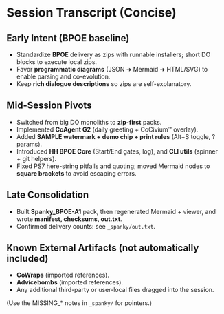 # Session Transcript (Concise)

## Early Intent (BPOE baseline)
- Standardize **BPOE** delivery as zips with runnable installers; short DO blocks to execute local zips.
- Favor **programmatic diagrams** (JSON ➜ Mermaid ➜ HTML/SVG) to enable parsing and co-evolution.
- Keep **rich dialogue descriptions** so zips are self-explanatory.

## Mid-Session Pivots
- Switched from big DO monoliths to **zip-first** packs.
- Implemented **CoAgent G2** (daily greeting + CoCivium™ overlay).
- Added **SAMPLE watermark + demo chip + print rules** (Alt+S toggle, ?params).
- Introduced **HH BPOE Core** (Start/End gates, log), and **CLI utils** (spinner + git helpers).
- Fixed PS7 here-string pitfalls and quoting; moved Mermaid nodes to **square brackets** to avoid escaping errors.

## Late Consolidation
- Built **Spanky_BPOE-A1** pack, then regenerated Mermaid + viewer, and wrote **manifest, checksums, out.txt**.
- Confirmed delivery counts: see `_spanky/out.txt`.

## Known External Artifacts (not automatically included)
- **CoWraps** (imported references).
- **Advicebombs** (imported references).
- Any additional third-party or user-local files dragged into the session.

(Use the MISSING_* notes in `_spanky/` for pointers.)